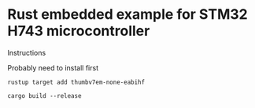 # Rust embedded example for STM32 H743 microcontroller

Instructions

Probably need to install first
```
rustup target add thumbv7em-none-eabihf
```

```
cargo build --release

```
